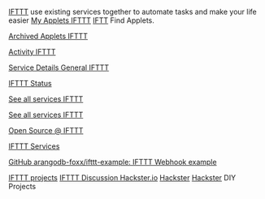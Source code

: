 
[IFTTT](https://ifttt.com/)
use existing services together to automate tasks and make your life easier
[My Applets IFTTT](https://ifttt.com/explore)
[IFTT](https://ifttt.com/discover)
Find Applets.

[Archived Applets IFTTT](https://ifttt.com/join?psu_=1)

[Activity IFTTT](https://ifttt.com/activity)

[Service Details General IFTTT](https://platform.ifttt.com/services/hello_world_086b07cf29/general)

[IFTTT Status](https://status.ifttt.com/)

[See all services IFTTT](https://ifttt.com/explore/services)

[See all services IFTTT](https://ifttt.com/services)

[Open Source @ IFTTT](http://ifttt.github.io/)

[IFTTT Services](https://automatelife.net/ifttt-services/)

[GitHub arangodb-foxx/ifttt-example: IFTTT Webhook example](https://github.com/arangodb-foxx/ifttt-example)

[IFTTT projects](https://www.hackster.io/ifttt)
[IFTTT Discussion Hackster.io](https://www.hackster.io/ifttt/discussion)
[Hackster](https://www.hackster.io/)
[Hackster](https://www.hackster.io/projects)
DIY Projects
